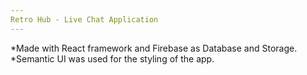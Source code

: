 ```yaml
---
Retro Hub - Live Chat Application
---
```


*Made with React framework and Firebase as Database and Storage. 
*Semantic UI was used for the styling of the app.
